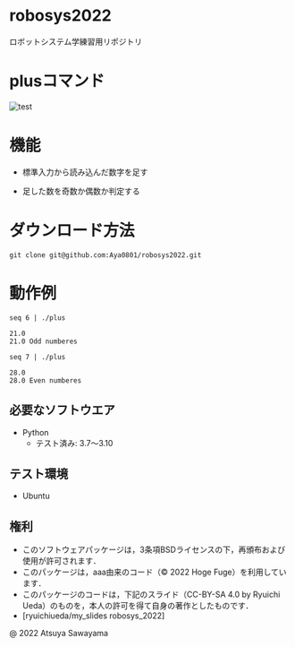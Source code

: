 # robosys2022
ロボットシステム学練習用リポジトリ

# plusコマンド
![test](https://github.com/Aya0801/robo2022/actions/workflows/test.yml/badge.svg)

# 機能
* 標準入力から読み込んだ数字を足す

* 足した数を奇数か偶数か判定する

# ダウンロード方法
```
git clone git@github.com:Aya0801/robosys2022.git

```

# 動作例
```
seq 6 | ./plus
```
```
21.0
21.0 Odd numberes
```
```
seq 7 | ./plus
```
```
28.0
28.0 Even numberes
```
## 必要なソフトウエア
* Python
  * テスト済み: 3.7～3.10

## テスト環境
* Ubuntu

## 権利
 * このソフトウェアパッケージは，3条項BSDライセンスの下，再頒布および使用が許可されます．
 * このパッケージは，aaa由来のコード（© 2022 Hoge Fuge）を利用しています．
 * このパッケージのコードは，下記のスライド（CC-BY-SA 4.0 by Ryuichi Ueda）のものを，本人の許可を得て自身の著作としたものです．
 * [ryuichiueda/my_slides robosys_2022]


@ 2022 Atsuya Sawayama


